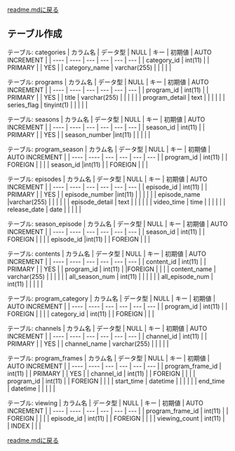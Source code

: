 [readme.mdに戻る](./readme.md)

## テーブル作成

テーブル: categories
| カラム名 | データ型 | NULL | キー | 初期値 | AUTO INCREMENT |
| ---- | ---- | --- | --- | --- | --- |
| category_id | int(11) |  | PRIMARY |  | YES |
| category_name | varchar(255) |  |  |  |  |

テーブル: programs
| カラム名 | データ型 | NULL | キー | 初期値 | AUTO INCREMENT |
| ---- | ---- | --- | --- | --- | --- |
| program_id | int(11) |  | PRIMARY |  | YES |
| title | varchar(255) |  |  |  |  |
| program_detail | text |  |  |  |  |
| series_flag | tinyint(1) |  |  |  |  |

テーブル: seasons
| カラム名 | データ型 | NULL | キー | 初期値 | AUTO INCREMENT |
| ---- | ---- | --- | --- | --- | --- |
| season_id | int(11) |  | PRIMARY |  | YES |
| season_number |int(11) |  |  |  |  |

テーブル: program_season
| カラム名 | データ型 | NULL | キー | 初期値 | AUTO INCREMENT |
| ---- | ---- | --- | --- | --- | --- |
| program_id | int(11) |  | FOREIGN |  | |
| season_id |int(11) |  | FOREIGN  |  |  |

テーブル: episodes
| カラム名 | データ型 | NULL | キー | 初期値 | AUTO INCREMENT |
| ---- | ---- | --- | --- | --- | --- |
| episode_id | int(11) |  | PRIMARY |  | YES |
| episode_number |int(11) |  |  |  |  |
| episode_name |varchar(255) |  |  |  |  |
| episode_detail | text |  |  |  |  |
| video_time | time |  |  |  |  |
| release_date | date |  |  |  |  |

テーブル: season_episode
| カラム名 | データ型 | NULL | キー | 初期値 | AUTO INCREMENT |
| ---- | ---- | --- | --- | --- | --- |
| season_id | int(11) |  | FOREIGN |  | |
| episode_id |int(11) |  | FOREIGN  |  |  |


テーブル: contents
| カラム名 | データ型 | NULL | キー | 初期値 | AUTO INCREMENT |
| ---- | ---- | --- | --- | --- | --- |
| content_id | int(11) |  | PRIMARY |  | YES |
| program_id | int(11) |  |FOREIGN  |  |  |
| content_name | varchar(255) |  |  |  |  |
| all_season_num | int(11) |  |  |  |  |
| all_episode_num | int(11) |  |  |  |  |

テーブル: program_category
| カラム名 | データ型 | NULL | キー | 初期値 | AUTO INCREMENT |
| ---- | ---- | --- | --- | --- | --- |
| program_id | int(11) |  | FOREIGN |  |  |
| category_id | int(11) |  | FOREIGN |  |  |

テーブル: channels
| カラム名 | データ型 | NULL | キー | 初期値 | AUTO INCREMENT |
| ---- | ---- | --- | --- | --- | --- |
| channel_id | int(11) |  | PRIMARY |  | YES |
| channel_name | varchar(255) |  |  |  |  |

テーブル: program_frames
| カラム名 | データ型 | NULL | キー | 初期値 | AUTO INCREMENT |
| ---- | ---- | --- | --- | --- | --- |
| program_frame_id | int(11) |  | PRIMARY |  | YES |
| channel_id | int(11) |  | FOREIGN |  |  |
| program_id | int(11) |  | FOREIGN |  |  |
| start_time | datetime |  | |  |  |
| end_time | datetime |  | |  |  |

テーブル: viewing
| カラム名 | データ型 | NULL | キー | 初期値 | AUTO INCREMENT |
| ---- | ---- | --- | --- | --- | --- |
| program_frame_id | int(11) |  | FOREIGN |  |  |
| episode_id | int(11) |  | FOREIGN |  |  |
| viewing_count | int(11) |  | INDEX |  |  |

[readme.mdに戻る](./readme.md)
